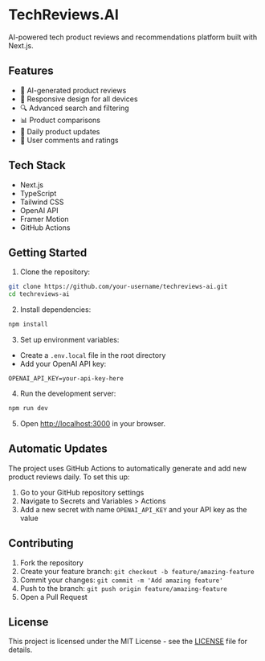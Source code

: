 # TechReviews.AI

AI-powered tech product reviews and recommendations platform built with Next.js.

## Features

- 🤖 AI-generated product reviews
- 📱 Responsive design for all devices
- 🔍 Advanced search and filtering
- 📊 Product comparisons
- 🌙 Daily product updates
- 💬 User comments and ratings

## Tech Stack

- Next.js
- TypeScript
- Tailwind CSS
- OpenAI API
- Framer Motion
- GitHub Actions

## Getting Started

1. Clone the repository:
```bash
git clone https://github.com/your-username/techreviews-ai.git
cd techreviews-ai
```

2. Install dependencies:
```bash
npm install
```

3. Set up environment variables:
- Create a `.env.local` file in the root directory
- Add your OpenAI API key:
```
OPENAI_API_KEY=your-api-key-here
```

4. Run the development server:
```bash
npm run dev
```

5. Open [http://localhost:3000](http://localhost:3000) in your browser.

## Automatic Updates

The project uses GitHub Actions to automatically generate and add new product reviews daily. To set this up:

1. Go to your GitHub repository settings
2. Navigate to Secrets and Variables > Actions
3. Add a new secret with name `OPENAI_API_KEY` and your API key as the value

## Contributing

1. Fork the repository
2. Create your feature branch: `git checkout -b feature/amazing-feature`
3. Commit your changes: `git commit -m 'Add amazing feature'`
4. Push to the branch: `git push origin feature/amazing-feature`
5. Open a Pull Request

## License

This project is licensed under the MIT License - see the [LICENSE](LICENSE) file for details. 